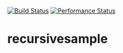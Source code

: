 [![Build Status](https://travis-ci.org/syjsmk/recursivesample.svg?branch=master)](https://travis-ci.org/syjsmk/recursivesample)
[![Performance Status](http://jandy.io/repos/syjsmk/recursivesample.svg)](http://jandy.io/repos/syjsmk/recursivesample)


# recursivesample
